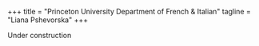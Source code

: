 +++
title = "Princeton University Department of French & Italian"
tagline = "Liana Pshevorska"
+++

Under construction
